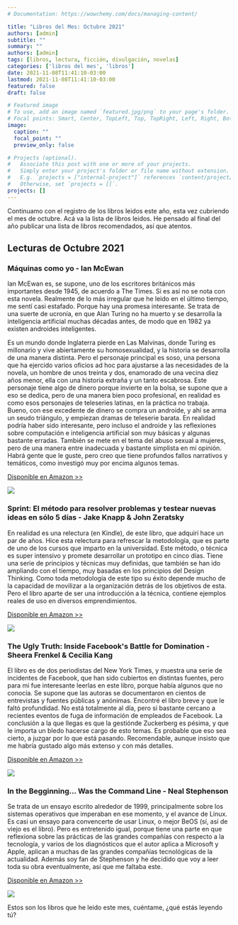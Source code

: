 ```yaml
---
# Documentation: https://wowchemy.com/docs/managing-content/

title: "Libros del Mes: Octubre 2021"
authors: [admin]
subtitle: ""
summary: ""
authors: [admin]
tags: [libros, lectura, ficción, divulgación, novelas]
categories: ['libros del mes', 'libros']
date: 2021-11-08T11:41:10-03:00
lastmod: 2021-11-08T11:41:10-03:00
featured: false
draft: false

# Featured image
# To use, add an image named `featured.jpg/png` to your page's folder.
# Focal points: Smart, Center, TopLeft, Top, TopRight, Left, Right, BottomLeft, Bottom, BottomRight.
image:
  caption: ""
  focal_point: ""
  preview_only: false

# Projects (optional).
#   Associate this post with one or more of your projects.
#   Simply enter your project's folder or file name without extension.
#   E.g. `projects = ["internal-project"]` references `content/project/deep-learning/index.md`.
#   Otherwise, set `projects = []`.
projects: []
---
```


Continuamo con el registro de los libros leidos este año, esta vez cubriendo el mes de octubre. Acá va la lista de libros leidos. He pensado al final del año publicar una lista de libros recomendados, así que atentos.

## Lecturas de Octubre 2021

### Máquinas como yo - Ian McEwan

Ian McEwan es, se supone, uno de los escritores británicos más importantes desde 1945, de acuerdo a The Times. Si es así no se nota con esta novela. Realmente de lo más irregular que he leido en el último tiempo, me sentí casi estafado. Porque hay una promesa interesante. Se trata de una suerte de ucronía, en que Alan Turing no ha muerto y se desarrolla la inteligencia artificial muchas décadas antes, de modo que en 1982 ya existen androides inteligentes. 

Es un mundo donde Inglaterra pierde en Las Malvinas, donde Turing es millonario y vive abiertamente su homosexualidad, y la historia se desarrolla de una manera distinta. Pero el personaje principal es soso, una persona que ha ejercido varios oficios ad hoc para ajustarse a las necesidades de la novela, un hombre de unos treinta y dos, enamorado de una vecina diez años menor, ella con una historia extraña y un tanto escabrosa. Este personaje tiene algo de dinero porque invierte en la bolsa, se supone que a eso se dedica, pero de una manera bien poco profesional, en realidad es como esos personajes de teleseries latinas, en la práctica no trabaja. Bueno, con ese excedente de dinero se compra un androide, y ahí se arma un seudo triángulo, y empiezan dramas de teleserie barata. En realidad podría haber sido interesante, pero incluso el androide y las reflexiones sobre computación e inteligencia artificial son muy básicas y algunas bastante erradas. También se mete en el tema del abuso sexual a mujeres, pero de una manera entre inadecuada y bastante simplista en mi opinión. Habrá gente que le guste, pero creo que tiene profundos fallos narrativos y temáticos, como investigó muy por encima algunos temas.


[Disponible en Amazon >>](https://amzn.to/3H1ZlaV)

[![](maquinas.jpeg)](https://amzn.to/3H1ZlaV)

### Sprint: El método para resolver problemas y testear nuevas ideas en sólo 5 días - Jake Knapp & John Zeratsky

En realidad es una relectura (en Kindle), de este libro, que adquirí hace un par de años. Hice esta relectura para refrescar la metodología, que es parte de uno de los cursos que imparto en la universidad. Este método, o técnica es super intensivo y promete desarrollar un prototipo en cinco días. Tiene una serie de principios y técnicas muy definidas, que también se han ido ampliando con el tiempo, muy basadas en los principios del Design Thinking. Como toda metodología de este tipo su éxito depende mucho de la capacidad de movilizar a la organización detrás de los objetivos de esta. Pero el libro aparte de ser una introducción a la técnica, contiene ejemplos reales de uso en diversos emprendimientos.

[Disponible en Amazon >>](https://amzn.to/3khcbsp)

[![](sprint.jpeg)](https://amzn.to/3khcbsp)


### The Ugly Truth: Inside Facebook's Battle for Domination - Sheera Frenkel & Cecilia Kang

El libro es de dos periodistas del New York Times, y muestra una serie de incidentes de Facebook, que han sido cubiertos en distintas fuentes, pero para mi fue interesante leerlas en este libro, porque había algunos que no conocía. Se supone que las autoras se documentaron en cientos de entrevistas y fuentes públicas y anónimas. Encontré el libro breve y que le faltó profundidad. No está totalmente al día, pero si bastante cercano a recientes eventos de fuga de información de empleados de Facebook. La conclusión a la que llegas es que la gestiónde Zuckerberg es pésima, y que le importa un bledo hacerse cargo de esto temas. Es probable que eso sea cierto, a juzgar por lo que está pasando. Recomendable, aunque insisto que me habría gustado algo más extenso y con más detalles.


[Disponible en Amazon >>](https://amzn.to/3kiBU3p)

[![](ugly.jpeg)](https://amzn.to/3kiBU3p)

### In the Begginning... Was the Command Line - Neal Stephenson

Se trata de un ensayo escrito alrededor de 1999, principalmente sobre los sistemas operativos que imperaban en ese momento, y el avance de Linux. Es casi un ensayo para convencerte de usar Linux, o mejor BeOS (sí, así de viejo es el libro). Pero es entretenido igual, porque tiene una parte en que reflexiona sobre las prácticas de las grandes compañías con respecto a la tecnología, y varios de los diagnósticos que el autor aplica a Microsoft y Apple, aplican a muchas de las grandes compañías tecnológicas de la actualidad. Además soy fan de Stephenson y he decidido que voy a leer toda su obra eventualmente, así que me faltaba este.

[Disponible en Amazon >>](https://amzn.to/3khi6O0)

[![](cli.jpeg)](https://amzn.to/3khi6O0)

Estos son los libros que he leido este mes, cuéntame, ¿qué estás leyendo tú?

